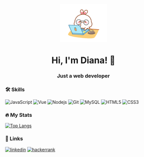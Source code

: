 <div align="center">
   <img src="https://raw.githubusercontent.com/DianaCCM/DianaCCM/master/code.gif" width="150" alt="animated rabbit coding"/> 
   <h1> 
      Hi, I'm Diana! 👋 
   </h1>
   <h3> Just a web developer </h3>
</div>


### 🛠 Skills
![JavaScript](https://img.shields.io/badge/-JavaScript-000000?style=flat&logo=javascript)
![Vue](https://img.shields.io/badge/-Vue-000000?style=flat&logo=vue.js)
![Nodejs](https://img.shields.io/badge/-Nodejs-000000?style=flat&logo=Node.js)
![Git](https://img.shields.io/badge/-Git-000000?style=flat&logo=git&logoColor=F05032&labelColor=ffffff)
![MySQL](https://img.shields.io/badge/-MySQL-000000?style=flat&logo=mysql&labelColor=ffffff)
![HTML5](https://img.shields.io/badge/-HTML5-000000?style=flat&logo=html5&logoColor=ffffff&labelColor=E34F26)
![CSS3](https://img.shields.io/badge/-CSS3-000000?style=flat&logo=css3&logoColor=ffffff&labelColor=1572B6) 


### :fire: My Stats
[![Top Langs](https://github-readme-stats.vercel.app/api/top-langs/?username=DianaCCM&layout=compact&theme=vision-friendly-dark)](https://github-readme-stats.vercel.app/api/top-langs/?username=DianaCCM)


### 🔗 Links
[![linkedin](https://img.shields.io/badge/linkedin-0A66C2?style=for-the-badge&logo=linkedin&logoColor=white)](https://www.linkedin.com/in/dianaccm/)
[![hackerrank](https://img.shields.io/badge/-Hackerrank-2EC866?style=for-the-badge&logo=HackerRank&logoColor=white)](https://www.hackerrank.com/NanaCCM)
